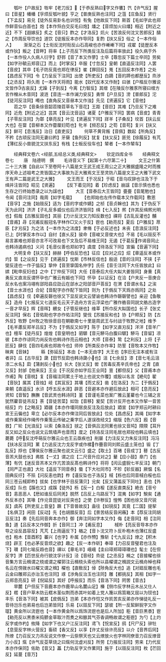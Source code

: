 <!-- { "loadSidebar": true } -->
　　瓠叶【户故反】牲牢【老刀反】【于恭反熟曰字又作饔】饩【许气反】腥曰【音星】幡幡【孚烦反瓠叶貌】亨之【普庚反熟也注同】之菹【庄鱼反】贤行【下孟反】易兑【徒外反易卦名也训悦】有兔【他故反下同】斯首【毛如字此也郑作鲜音仙白首也】炮【本作炰白交反毛曰炮】燔之【音烦加火曰燔】相近【附近之近】不下【遐嫁反】炙之【音只】酢之【才洛反】炕火【苦浪反何沈又苦郎反】醻之【市周反导饮也】道饮【徒报反本亦作导同】复酌【扶又反】俗之【一本作俗人】
　　渐渐之石【士衔反沈时衔反山石高峻也亦作嶃嶃下同】戎翟【徒歴反本或作狄】叛之【音畔】将率【上子亮反下所类反注及后篇将率放此】役久病于外【一本作役人久病人衍字】舒鄝【音了本又作蓼】士卒【尊忽反下篇士卒同】劳矣【如字孙毓云郑音辽】而上【时掌反】卒服【寸忽反】皇朝【直遥反注同】人罢【音皮】其卒【毛子防反竟也郑在律反】崔【罪回反】嵬【五回反本作峞】之处【昌虑反下同】令【力呈反下注同】出使【所吏反】白蹢【音的蹄也都歴反】烝渉【之丞反】将久雨【一本作天将雨】能水【奴代反本又作耐】曰骇【户楷反尔雅说文皆作古哀反】尤躁【子到反】今离【力智反】其缯【在陵反尔雅豕所寝曰缯方言作橧从木音同】波涟【音连一本作澜力安反】勇悍【户旦反】滂【普郎反】沱【徒河反注同】噣也【直角反又音昼本又作浊】先见【贤遍反】它【音他】
　　苕之华【音条徐音韶苕陵苕草名下音花】王距【音巨】其难【乃旦反下之难同】近危【附近之近】芸其【音云沈音运】诸夏【户雅反下同】罢病【音皮】青青【子零反注同】为鄣【章亮反】叶见【贤遍反下同】牂羊【子桑反】坟首【扶云反大也】在罶【音柳本又作霤厘妇笱也】牝羊【频忍反】之笱【音苟】复兴【扶又反】鲜可【息浅反】治日【直吏反】
　　何草不黄背叛【音佩】数起【所角反】不矜【古顽反注同无妻曰矜】牙蘖【鱼列反】犹复【扶又反】匪兕【徐履反】有芃【薄红反小兽貌沈又扶东反】有栈【士板反役车也】辇者【一本作辇车】

　　经典释文卷六
<经部,五经总义类,经典释文>
　　钦定四库全书
　　经典释文卷七
　　唐　陆德明　撰
　　毛诗音义下【起第十六尽第二十】
　　文王之什第二十三大雅【自此以下至卷阿十八篇是文王武王成王周公之正大雅据盛隆之时而推序天命上述祖考之羙皆国之大事故为正大雅焉文王至灵防八篇是文王之大雅下武文王有声二篇是武王之大雅】
　　文王而王【于况反】于昭【音乌叹辞也注及下于缉并注皆同】昭见【贤遍】
　　【反下着见同】着【珍虑反】崩諡【音示慎也悉也生存之行终始悉录之以为諡也】
　　大王【音泰后大王皆同】亹亹【音尾勉也】令闻【音问注同】哉周【如字毛载】
　　【也郑始也左传作载本又作载同】敷恩【音孚】之施【始豉反】适为【音的字或作嫡】之桢【音贞榦也】其为【于伪反下天为此同】济济【子礼反多威仪也后济济皆同】缉【七入反】熈【许其反缉熈光明也】假哉【古雅反固也】其丽【力计反沈又力知反数也】祼将【古乱反灌也】黼【音甫】冔【况甫反殷冠名字林作□又火于反】鬯也【勑亮反】夏后【户雅反】荩臣【才刃反】为之法【一本作为之法度】聿脩【于必反述也】未丧【息浪反注同】已上【时掌反本作以】自纣【直乆反】骏命【音峻又音俊大也】不易【毛以豉反不易言甚难也郑音亦言不可改易也下文及后不易维王同】无遏【于葛反作谒音同止也韩诗遏病也】义问【毛音仪善也郑如字】虞度【待洛反下同】宣徧【音遍下同】
　　大明复命【扶又反】赫赫【呼伯反恐也】征应【应对之应】炤【章遥反本或作灼】晢【之设反】见于【贤遍反】忱斯【市林反信也】殷适【音的注同】不挟【子燮反逹也一作子恊反】挚仲【音至挚国名仲字】氏任【音壬注同下大任皆放此】曰嫔【毗申反妇也】之中【丁仲反下同】大任【音泰后大任大姒大姜皆同】身重【真勇反又直龙反谓怀孕也广雅云有娠也下同】怀孕【以证反】在洽【户夹反一音庚合反水名也案冯翊有郃阳县应劭云在郃水之阳郃音戸荅反】在渭【音谓水名】之涘【音士水涯也】合妃【音配字亦作配下皆同】则为【于僞反下天爲亦爲同】之处【昌虑反】伣【牵遍反磬也徐又下显反说文云譬谕也韩诗作磬磬譬也】亲迎【鱼敬反】造舟【七报反又七道反毛云天子造舟方言云浮梁也广雅作艁音同説文艁古造字一音才早反】辉【音晖】纉女【子管反继也】维莘【所巾反大姒国也】长子【张丈反注同】保右【音佑助也字亦作佑注同】燮伐【苏接反和也】协【户颊反】防【古外反】牧野【州牧之牧徐音目在朝歇南七十里是周武王与纣战于牧野之地】维予【毛羊藘反郑羊吕反】不为【于僞反又如字】陈于【如字又直刃反】洋洋【音羊广也】檀车【徒丹反】煌煌【音皇明也】驷騵【音元駵马白腹曰騵】駵马【音留】凉彼【本亦作谅同力尚反佐也韩诗作亮云相也】大师【音泰】鸷【之利反】上将【子匠反】肆伐【音四毛疾也郑故今也】师帅【所类反亦作率】防誓【音牧本又作牧】昧爽【音妹】
　　緜【弥延反】本由【一本无由字】大王也【序旧无注本或有注者非】瓜【古华反】瓞【田节反瓝也韩诗瓞小也】沮【七余反】漆【音七毛云沮漆二水名】瓝【蒲剥反小也】长大【张丈反】喾【苦毒反髙辛氏帝也】之胄【直又反】封邰【他来反】王业【于况反亦如字后王业同】亶【都但反】父【音甫本亦作甫】陶【音桃】复【音福注同累土于地上也说文作覆】或殷以名言【絶句】翟【音狄】属其【音烛】岐【其冝反】其壤【而丈反】凿【在洛反】为二【于僞反】来朝【直遥反】水浒【呼五反水涯】辟恶【音避本亦作避后放此】相可【息亮反】贤知【音智】膴膴【音武羙也韩诗同】堇【音谨毛菜也案广雅云堇藋也今三辅之言犹然藋音徒吊反】荼【音徒苦菜】如饴【音移】爰契【苦计反开也本又作挈一音苦结反】灼【之略反】廼疆【本亦作壃同居良反注及后放此】廼宣【如字郑云时耕曰宣王云徧也】卑立【必尔反本亦作俾注同后皆放此】位处【昌虑反】其绳【如字本或作乗案经作绳传作乗笺云传破之乗字后人遂误改经文】缩版【色六反】廏【音救】广轮【光浪反】以索【桑洛反】捄之【音俱吕沈同蔂也徐又音鸠】陾陾【耳升反又如之反众也说文云筑墙声也音而】度之【待洛反注同毛居也郑投也韩云填也】薨薨【呼反沈呼萌反尔雅云众也王云亟疾也】削屡【力注反又力朱反注同】冯冯【扶冰反注同】蔂【力追反沈力戈反字或作樏作蘲音同刘熙云盛土笼也】锻【丁乱反】捊也【薄侯反尔雅云聚也说文云引】盛之【取土】百堵【音成丁】鼛【古反音羔大鼓也长】弗胜【一丈】谓之应【二尺音升应对之】鼙【应小鼓】臯门【也薄】有伉【迷反音羔本又作亢苦浪反髙也韩诗作】将将【闶云盛貎七羊反注】朝门【同严正也直】大社【遥反下同音泰】蜃【下大社同市】不殄【轸反器】厥愠【名田典反纡】不殒【问反恚也韵】柞【谨反坠也子洛反】棫【栎也后同音棫白桵也后同三苍云棫即柞】拔矣【也字林于目反蒲贝】兊矣【反又蒲盖反下同吐】恚也【外反成】队也【蹊也又】成蹊【徒外】栎【反一】白桵【遂反直类反】絶去【音兮音】恚恶恶人【厯如谁反后同羌】脱然【吕反上乌路反下】混夷【如字】駾矣【通外反本亦】其喙【作兊音昆徒对反突也】之使【许秽反】惶怖【困也徐又音尺锐反】虞芮【所吏反上音皇】蹶【下音普故反】盍往【如锐反】其竟【二国】提挈【名俱卫】闲田【反动】先【也胡腊反音】后【景苦结反音闲蘓】本【荐反注同胡豆反注】奏【先后同音奔本亦作】御【奔注同如字本又作】侮【走音同】相【注同鱼】道【吕反本又作御】折【音同三】冲【甫反息】
　　棫朴【亮反音导本亦作导之设反昌容反】芃芃【上雨逼反下】楢之【音卜沈又符卜反朴枹木也薄红反盛也】枹木【音酉积】蕃兴【也字】朴属【亦作槱】豫斩【弋九反云】燎之【积木烧】辟王【也必茅反音烦之欲】趣之【反一本作斫】奉璋【力召反音璧君也注及下】瓉【同七喻反趋也音】祼以【章毛半】峨峨【圭曰璋郑璋璋瓉也】髦士【在但反字】淠【匹世反舟行貌沈孚计反】泾【音经】烝徒【之丞反】楫之【音接櫂也徐音集方言云楫谓之桡或谓之櫂郭注云楫桡头索也所以县櫂谓之楫説文云楫舟棹也释名云在傍拨水曰櫂又谓之楫】櫂也【直敎反】倬【陟角反大也】追【对廻反雕也毛云金曰雕郑云亦治玉也注同】琢【渉角反治玉也注同】雕【都挑反】其相【如字一云郑息亮反】研【倪延反】其好【呼报反】而乐【音洛下同】罔罟【音古】
　　旱麓【户但反下音鹿本亦作鹿旱山名麓山足】榛【侧巾反字林云木丛又仕人反】楛【音户草木防云楛木茎似荆而赤其叶如着上党人篾以爲筥箱又屈以为钗也】丰乐【音洛下同】被其【皮僞反】岂弟【本亦作恺又作凯苦亥反弟亦作悌徒礼反一音待岂乐也弟易也后岂弟皆同】乐易【以豉反下同】瑟彼【所一反絜鲜貎字又作璱】黄金所以流鬯也【一本作黄金所以爲饰流鬯也是后人所加】秬【音巨黒黍】鬯【勑亮反以黒黍米捣鬰金草取汁而煑之和酿其气芬香调畅故谓之秬鬯】为勺【上灼反字或作杓】攸降【如字下也又户江反注同】鸢飞【恱宣反】鸱【尺尸反】骍牡【息营反字林火营反】畜硕【香又反】以享【许丈反徐许亮反】以介【音界后同】所燎【力召反又力吊反说文作尞一云祡祭天也又云燎放火也字林同尞音力召反燎音力小反】熂【许气反芟草烧之曰熂何沈虚刈反】所劳【力报反注同】劳来【力代反本亦作俫同】佑助【音又】藟【力轨反字又作蔂同】施于【以豉反注同】枚【芒回反】延蔓【音万】
